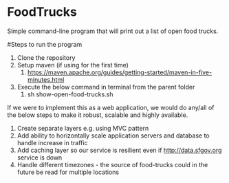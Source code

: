 # FoodTrucks
Simple command-line program that will print out a list of open food trucks.

#Steps to run the program
1. Clone the repository
2. Setup maven (if using for the first time)
   1. https://maven.apache.org/guides/getting-started/maven-in-five-minutes.html
3. Execute the below command in terminal from the parent folder
    1. sh show-open-food-trucks.sh

If we were to implement this as a web application, we would do any/all of the below steps to make it robust, scalable and highly available.
1. Create separate layers e.g. using MVC pattern
1. Add ability to horizontally scale application servers and database to handle increase in traffic
1. Add caching layer so our service is resilient even if http://data.sfgov.org service is down
1. Handle different timezones - the source of food-trucks could in the future be read for multiple locations
